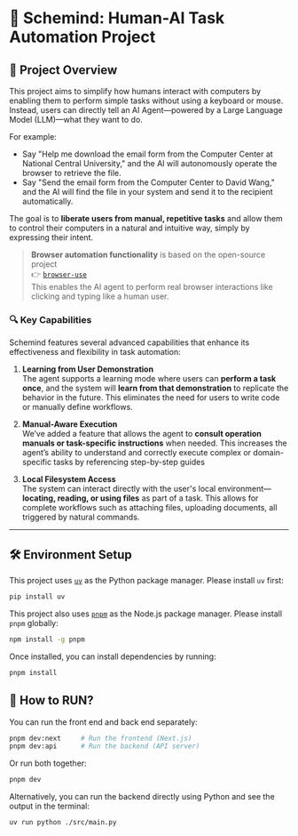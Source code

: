 # 🤖 Schemind: Human-AI Task Automation Project

## 🚀 Project Overview

This project aims to simplify how humans interact with computers by enabling them to perform simple tasks without using a keyboard or mouse. Instead, users can directly tell an AI Agent—powered by a Large Language Model (LLM)—what they want to do.

For example:
- Say "Help me download the email form from the Computer Center at National Central University," and the AI will autonomously operate the browser to retrieve the file.
- Say "Send the email form from the Computer Center to David Wang," and the AI will find the file in your system and send it to the recipient automatically.

The goal is to **liberate users from manual, repetitive tasks** and allow them to control their computers in a natural and intuitive way, simply by expressing their intent.
>  **Browser automation functionality** is based on the open-source project  
> 👉 [`browser-use`](https://github.com/browser-use/browser-use)  
> This enables the AI agent to perform real browser interactions like clicking and typing like a human user.
### 🔍 Key Capabilities

Schemind features several advanced capabilities that enhance its effectiveness and flexibility in task automation:

1. **Learning from User Demonstration**  
   The agent supports a learning mode where users can **perform a task once**, and the system will **learn from that demonstration** to replicate the behavior in the future. This eliminates the need for users to write code or manually define workflows.

2. **Manual-Aware Execution**  
   We’ve added a feature that allows the agent to **consult operation manuals or task-specific instructions** when needed. This increases the agent’s ability to understand and correctly execute complex or domain-specific tasks by referencing step-by-step guides 

3. **Local Filesystem Access**  
   The system can interact directly with the user's local environment—**locating, reading, or using files** as part of a task. This allows for complete workflows such as attaching files, uploading documents, all triggered by natural commands.




---

## 🛠️ Environment Setup

This project uses [`uv`](https://github.com/astral-sh/uv) as the Python package manager. Please install `uv` first:

```bash
pip install uv
```

This project also uses [`pnpm`](https://github.com/pnpm/pnpm) as the Node.js package manager. Please install `pnpm` globally:

```bash
npm install -g pnpm
```

Once installed, you can install dependencies by running:

```bash
pnpm install
```
## 🧪 How to RUN?

You can run the front end and back end separately:

```bash
pnpm dev:next     # Run the frontend (Next.js)
pnpm dev:api      # Run the backend (API server)
```

Or run both together:

```bash
pnpm dev
```

Alternatively, you can run the backend directly using Python and see the output in the terminal:

```bash
uv run python ./src/main.py
```